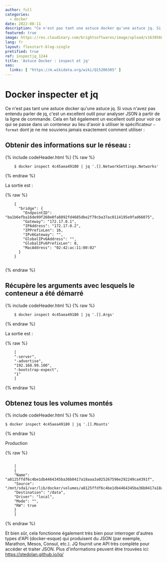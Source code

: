 ```yaml
---
author: full
categories:
  - docker
date: 2022-08-11
description: "Ce n'est pas tant une astuce docker qu'une astuce jq. Si vous n'avez pas entendu parler de jq, c'est un excellent outil pour analyser JSON à partir de la ligne de commande."
featured: true
image: https://res.cloudinary.com/brightsoftwares/image/upload/v1639560797/photo-1578403881636-6f4a77a6f9cc_ddsft1.jpg
lang: fr
layout: flexstart-blog-single
pretified: true
ref: inspectjq_1244
title: 'Astuce Docker : inspect et jq'
seo:
  links: [ "https://m.wikidata.org/wiki/Q15206305" ]
---
```


# Docker inspecter et jq

Ce n'est pas tant une astuce docker qu'une astuce jq. Si vous n'avez pas entendu parler de jq, c'est un excellent outil pour analyser JSON à partir de la ligne de commande. Cela en fait également un excellent outil pour voir ce qui se passe dans un conteneur au lieu d'avoir à utiliser le spécificateur ```–format``` dont je ne me souviens jamais exactement comment utiliser :

## Obtenir des informations sur le réseau :

{% include codeHeader.html %}
{% raw %}
```
    $ docker inspect 4c45aea49180 | jq '.[].NetworkSettings.Networks'
```
{% endraw %}


La sortie est :

{% raw %}
```
    {
      "bridge": {
        "EndpointID": "ba1b6efba16de99f260e0fa8892fd4685dbe2f79cba37ac0114195e9fad66075",
        "Gateway": "172.17.0.1",
        "IPAddress": "172.17.0.2",
        "IPPrefixLen": 16,
        "IPv6Gateway": "",
        "GlobalIPv6Address": "",
        "GlobalIPv6PrefixLen": 0,
        "MacAddress": "02:42:ac:11:00:02"
      }
    }
    
```
{% endraw %}
   
 
## Récupère les arguments avec lesquels le conteneur a été démarré

{% include codeHeader.html %}
{% raw %}
```
    $ docker inspect 4c45aea49180 | jq '.[].Args'
```
{% endraw %}

La sortie est :

{% raw %}
```
    [
    "-server",
    "-advertise",
    "192.168.99.100",
    "-bootstrap-expect",
    "1"
    ]
```
{% endraw %}
    
    
## Obtenez tous les volumes montés
    
{% include codeHeader.html %}
{% raw %}
```
$ docker inspect 4c45aea49180 | jq '.[].Mounts'
```
{% endraw %}

Production


{% raw %}
```

    [
    {
    "Name": "a8125ffdf6c4be1db4464345ba36b0417a18aaa3a025267596e292249ca4391f",
    "Source": "/mnt/sda1/var/lib/docker/volumes/a8125ffdf6c4be1db4464345ba36b0417a18aaa3a025267596e292249ca4391f/_data",
    "Destination": "/data",
    "Driver": "local",
    "Mode": "",
    "RW": true
    }
    ]
```
{% endraw %}

    

Et bien sûr, cela fonctionne également très bien pour interroger d'autres types d'API (docker-esque) qui produisent du JSON (par exemple, Marathon, Mesos, Consul, etc.). JQ fournit une API très complète pour accéder et traiter JSON. Plus d'informations peuvent être trouvées ici: https://stedolan.github.io/jq/
